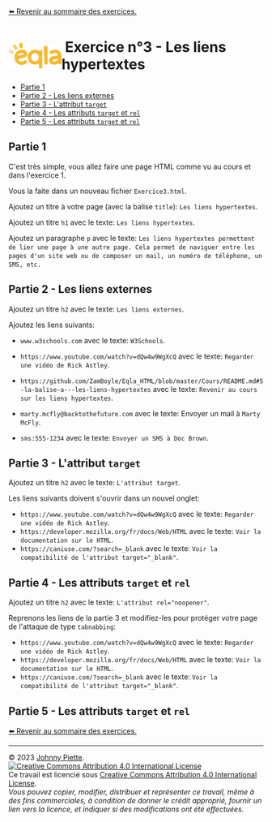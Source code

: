 [:arrow_left: Revenir au sommaire des exercices.](/Exercices/README.md#exercices)
<h1 id="exercice3" style="display: flex; align-items: center; justify-content: center;">
    <img src="/Images/Eqla.png" style="height:50px" alt="Logo d'Eqla">
    &nbsp;Exercice n°3 - Les liens hypertextes
</h1>


<!-- @import "[TOC]" {cmd="toc" depthFrom=1 depthTo=6 orderedList=false} -->

<!-- code_chunk_output -->

- [Partie 1](#partie-1)
- [Partie 2 - Les liens externes](#partie-2---les-liens-externes)
- [Partie 3 - L'attribut `target`](#partie-3---lattribut-target)
- [Partie 4 - Les attributs `target` et `rel`](#partie-4---les-attributs-target-et-rel)
- [Partie 5 - Les attributs `target` et `rel`](#partie-5---les-attributs-target-et-rel)

<!-- /code_chunk_output -->



## Partie 1
C'est très simple, vous allez faire une page HTML comme vu au cours et dans l'exercice 1.

Vous la faite dans un nouveau fichier `Exercice3.html`.

Ajoutez un titre à votre page (avec la balise `title`): `Les liens hypertextes`.

Ajoutez un titre `h1` avec le texte: `Les liens hypertextes`.

Ajoutez un paragraphe `p` avec le texte: `Les liens hypertextes permettent de lier une page à une autre page. Cela permet de naviguer entre les pages d'un site web ou de composer un mail, un numéro de téléphone, un SMS, etc.`


## Partie 2 - Les liens externes
Ajoutez un titre `h2` avec le texte: `Les liens externes`.

Ajoutez les liens suivants:
- `www.w3schools.com` avec le texte: `W3Schools`.

- `https://www.youtube.com/watch?v=dQw4w9WgXcQ` avec le texte: `Regarder une vidéo de Rick Astley`.
- `https://github.com/ZamBoyle/Eqla_HTML/blob/master/Cours/README.md#5-la-balise-a---les-liens-hypertextes` avec le texte: `Revenir au cours sur les liens hypertextes`.
- `marty.mcfly@backtothefuture.com` avec le texte: Envoyer un mail à `Marty McFly`.
- `sms:555-1234` avec le texte: `Envoyer un SMS à Doc Brown`.

## Partie 3 - L'attribut `target`
Ajoutez un titre `h2` avec le texte: `L'attribut target`.

Les liens suivants doivent s'ouvrir dans un nouvel onglet:
- `https://www.youtube.com/watch?v=dQw4w9WgXcQ` avec le texte: `Regarder une vidéo de Rick Astley`. 
- `https://developer.mozilla.org/fr/docs/Web/HTML` avec le texte: `Voir la documentation sur le HTML`.
- `https://caniuse.com/?search=_blank` avec le texte: `Voir la compatibilité de l'attribut target="_blank"`.

## Partie 4 - Les attributs `target` et `rel`
Ajoutez un titre `h2` avec le texte: `L'attribut rel="noopener"`.

Reprenons les liens de la partie 3 et modifiez-les pour protéger votre page de l'attaque de type `tabnabbing`:
- `https://www.youtube.com/watch?v=dQw4w9WgXcQ` avec le texte: `Regarder une vidéo de Rick Astley`. 
- `https://developer.mozilla.org/fr/docs/Web/HTML` avec le texte: `Voir la documentation sur le HTML`.
- `https://caniuse.com/?search=_blank` avec le texte: `Voir la compatibilité de l'attribut target="_blank"`.

## Partie 5 - Les attributs `target` et `rel`



[:arrow_left: Revenir au sommaire des exercices.](/Exercices/README.md#exercices)

---
&copy; 2023 [Johnny Piette](https://github.com/ZamBoyle).  
[![Creative Commons Attribution 4.0 International License](https://i.creativecommons.org/l/by/4.0/88x31.png)](https://creativecommons.org/licenses/by/4.0/)  
Ce travail est licencié sous [Creative Commons Attribution 4.0 International License](https://creativecommons.org/licenses/by/4.0/).   
_Vous pouvez copier, modifier, distribuer et représenter ce travail, même à des fins commerciales, à condition de donner le crédit approprié, fournir un lien vers la licence, et indiquer si des modifications ont été effectuées._